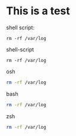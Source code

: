 # This is a test

shell script:

```shell script
rm -rf /var/log
```

shell-script

```shell-script
rm -rf /var/log
```

osh
```sh
rm -rf /var/log
```

bash

```bash
rm -rf /var/log
```

zsh

```zsh
rm -rf /var/log
```
